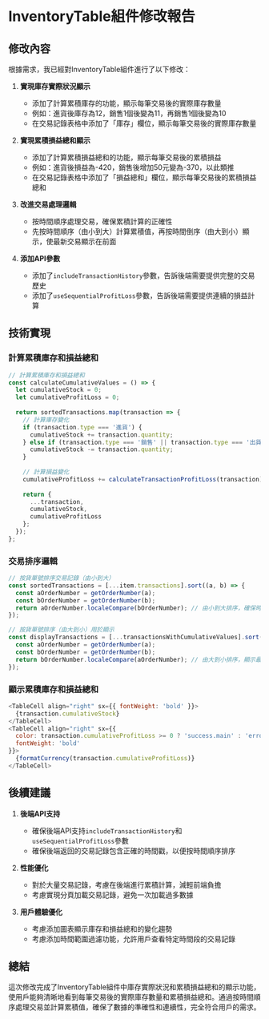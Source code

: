 # InventoryTable組件修改報告

## 修改內容

根據需求，我已經對InventoryTable組件進行了以下修改：

1. **實現庫存實際狀況顯示**
   - 添加了計算累積庫存的功能，顯示每筆交易後的實際庫存數量
   - 例如：進貨後庫存為12，銷售1個後變為11，再銷售1個後變為10
   - 在交易記錄表格中添加了「庫存」欄位，顯示每筆交易後的實際庫存數量

2. **實現累積損益總和顯示**
   - 添加了計算累積損益總和的功能，顯示每筆交易後的累積損益
   - 例如：進貨後損益為-420，銷售後增加50元變為-370，以此類推
   - 在交易記錄表格中添加了「損益總和」欄位，顯示每筆交易後的累積損益總和

3. **改進交易處理邏輯**
   - 按時間順序處理交易，確保累積計算的正確性
   - 先按時間順序（由小到大）計算累積值，再按時間倒序（由大到小）顯示，使最新交易顯示在前面

4. **添加API參數**
   - 添加了`includeTransactionHistory`參數，告訴後端需要提供完整的交易歷史
   - 添加了`useSequentialProfitLoss`參數，告訴後端需要提供連續的損益計算

## 技術實現

### 計算累積庫存和損益總和

```javascript
// 計算累積庫存和損益總和
const calculateCumulativeValues = () => {
  let cumulativeStock = 0;
  let cumulativeProfitLoss = 0;
  
  return sortedTransactions.map(transaction => {
    // 計算庫存變化
    if (transaction.type === '進貨') {
      cumulativeStock += transaction.quantity;
    } else if (transaction.type === '銷售' || transaction.type === '出貨') {
      cumulativeStock -= transaction.quantity;
    }
    
    // 計算損益變化
    cumulativeProfitLoss += calculateTransactionProfitLoss(transaction);
    
    return {
      ...transaction,
      cumulativeStock,
      cumulativeProfitLoss
    };
  });
};
```

### 交易排序邏輯

```javascript
// 按貨單號排序交易記錄（由小到大）
const sortedTransactions = [...item.transactions].sort((a, b) => {
  const aOrderNumber = getOrderNumber(a);
  const bOrderNumber = getOrderNumber(b);
  return aOrderNumber.localeCompare(bOrderNumber); // 由小到大排序，確保時間順序
});

// 按貨單號排序（由大到小）用於顯示
const displayTransactions = [...transactionsWithCumulativeValues].sort((a, b) => {
  const aOrderNumber = getOrderNumber(a);
  const bOrderNumber = getOrderNumber(b);
  return bOrderNumber.localeCompare(aOrderNumber); // 由大到小排序，顯示最新的在前面
});
```

### 顯示累積庫存和損益總和

```javascript
<TableCell align="right" sx={{ fontWeight: 'bold' }}>
  {transaction.cumulativeStock}
</TableCell>
<TableCell align="right" sx={{ 
  color: transaction.cumulativeProfitLoss >= 0 ? 'success.main' : 'error.main',
  fontWeight: 'bold'
}}>
  {formatCurrency(transaction.cumulativeProfitLoss)}
</TableCell>
```

## 後續建議

1. **後端API支持**
   - 確保後端API支持`includeTransactionHistory`和`useSequentialProfitLoss`參數
   - 確保後端返回的交易記錄包含正確的時間戳，以便按時間順序排序

2. **性能優化**
   - 對於大量交易記錄，考慮在後端進行累積計算，減輕前端負擔
   - 考慮實現分頁加載交易記錄，避免一次加載過多數據

3. **用戶體驗優化**
   - 考慮添加圖表顯示庫存和損益總和的變化趨勢
   - 考慮添加時間範圍過濾功能，允許用戶查看特定時間段的交易記錄

## 總結

這次修改完成了InventoryTable組件中庫存實際狀況和累積損益總和的顯示功能，使用戶能夠清晰地看到每筆交易後的實際庫存數量和累積損益總和。通過按時間順序處理交易並計算累積值，確保了數據的準確性和連續性，完全符合用戶的需求。
